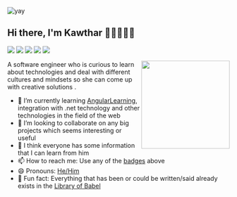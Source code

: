 ![yay](https://raw.githubusercontent.com/urbanisierung/urbanisierung/master/that-was-more-work-than-i-thought.svg)

## Hi there, I'm Kawthar 👋🏼👨🏻‍💻

[<img src="https://img.shields.io/badge/twitter-%231DA1F2.svg?&style=for-the-badge&logo=twitter&logoColor=white">](https://twitter.com/Kwthar73731919)
[<img src="https://img.shields.io/badge/linkedin-%230077B5.svg?&style=for-the-badge&logo=linkedin&logoColor=white">](https://www.linkedin.com/in/kawthar-mohamed/)
[<img src="https://img.shields.io/badge/instagram-%23E4405F.svg?&style=for-the-badge&logo=instagram&logoColor=white">](https://www.instagram.com/mkwthar/)
[<img src="https://img.shields.io/badge/facebook-%231877F2.svg?&style=for-the-badge&logo=facebook&logoColor=white">](https://www.facebook.com/kwthar.mohammed.5)
[<img src="https://img.shields.io/badge/Portfolio-%23000000.svg?&style=for-the-badge">](https://vivekagent47.github.io/)
<!-- **Vivekagent47/Vivekagent47** is a ✨ _special_ ✨ repository because its `README.md` (this file) appears on your GitHub profile. -->

<a href="https://samujjwaal.tech/"><img src="https://github.com/samujjwaal/samujjwaal/raw/master/etc/python.png" align="right" height="200" /></a>

A software engineer who is curious to learn about technologies and deal with different cultures and mindsets so she can come up with creative solutions .

- 🌱 I’m currently learning [AngularLearning](https://egfwd.com/), integration with .net technology and other technologies in the field of       the web
- 👯 I’m looking to collaborate on any big projects which seems interesting or useful
- 💬 I think everyone has some information that I can learn from him
- 📫 How to reach me: Use any of the [badges](#hi-there-im-Kawthar-) above
- 😄 Pronouns: [He/Him](https://www.mypronouns.org/he-him)
- 👾 Fun fact: Everything that has been or could be written/said already exists in the [Library of Babel](https://libraryofbabel.info/)


